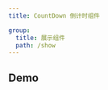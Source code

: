 ```yaml
---
title: CountDown 倒计时组件

group:
  title: 展示组件
  path: /show
---
```


## Demo

<code src="./demos/index.tsx"></code>
